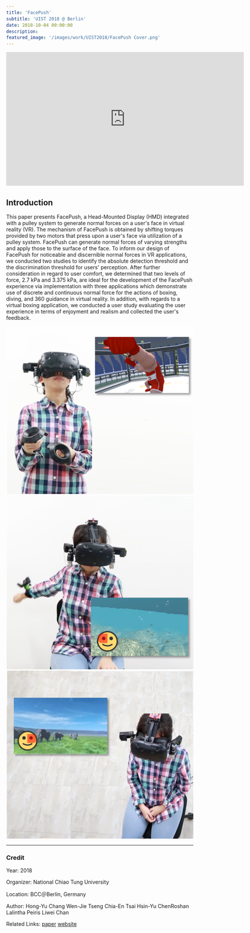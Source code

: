 ```yaml
---
title: 'FacePush'
subtitle: 'UIST 2018 @ Berlin'
date: 2018-10-04 00:00:00
description: 
featured_image: '/images/work/UIST2018/FacePush Cover.png'
---
```

<iframe src="https://player.vimeo.com/video/320442816" width="640" height="360" frameborder="0" webkitallowfullscreen mozallowfullscreen allowfullscreen></iframe>

## Introduction

This paper presents FacePush, a Head-Mounted Display (HMD) integrated with a pulley system to generate normal forces on a user's face in virtual reality (VR). The mechanism of FacePush is obtained by shifting torques provided by two motors that press upon a user's face via utilization of a pulley system. FacePush can generate normal forces of varying strengths and apply those to the surface of the face. To inform our design of FacePush for noticeable and discernible normal forces in VR applications, we conducted two studies to identify the absolute detection threshold and the discrimination threshold for users' perception. After further consideration in regard to user comfort, we determined that two levels of force, 2.7 kPa and 3.375 kPa, are ideal for the development of the FacePush experience via implementation with three applications which demonstrate use of discrete and continuous normal force for the actions of boxing, diving, and 360 guidance in virtual reality. In addition, with regards to a virtual boxing application, we conducted a user study evaluating the user experience in terms of enjoyment and realism and collected the user's feedback. 


<div class="gallery" data-columns="3">
	<img src="/images/work/UIST2018/FacePush1.png">
        <img src="/images/work/UIST2018/FacePush2.png">
        <img src="/images/work/UIST2018/FacePush3.png">
</div>

---

### Credit

Year: 2018

Organizer: National Chiao Tung University

Location: BCC＠Berlin, Germany

Author: Hong-Yu Chang Wen-Jie Tseng Chia-En Tsai Hsin-Yu ChenRoshan Lalintha Peiris Liwei Chan

Related Links: [paper](https://dl.acm.org/citation.cfm?id=3242588)  [website](https://uist.acm.org/uist2018/)

